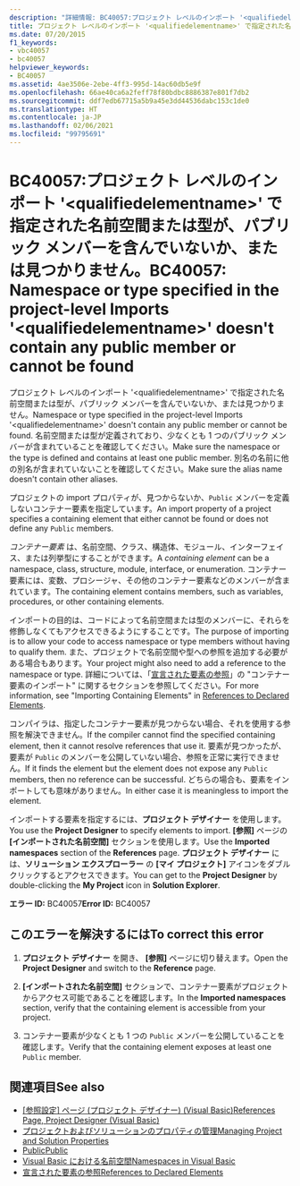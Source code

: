```yaml
---
description: "詳細情報: BC40057:プロジェクト レベルのインポート '<qualifiedelementname>' で指定された名前空間または型が、パブリック メンバーを含んでいないか、または見つかりません。"
title: プロジェクト レベルのインポート '<qualifiedelementname>' で指定された名前空間または型が、パブリック メンバーを含んでいないか、または見つかりません。
ms.date: 07/20/2015
f1_keywords:
- vbc40057
- bc40057
helpviewer_keywords:
- BC40057
ms.assetid: 4ae3506e-2ebe-4ff3-995d-14ac60db5e9f
ms.openlocfilehash: 66ae40ca6a2feff78f80bdbc8886387e801f7db2
ms.sourcegitcommit: ddf7edb67715a5b9a45e3dd44536dabc153c1de0
ms.translationtype: HT
ms.contentlocale: ja-JP
ms.lasthandoff: 02/06/2021
ms.locfileid: "99795691"
---
```

# <a name="bc40057-namespace-or-type-specified-in-the-project-level-imports-qualifiedelementname-doesnt-contain-any-public-member-or-cannot-be-found"></a><span data-ttu-id="785a0-103">BC40057:プロジェクト レベルのインポート '\<qualifiedelementname>' で指定された名前空間または型が、パブリック メンバーを含んでいないか、または見つかりません。</span><span class="sxs-lookup"><span data-stu-id="785a0-103">BC40057: Namespace or type specified in the project-level Imports '\<qualifiedelementname>' doesn't contain any public member or cannot be found</span></span>

<span data-ttu-id="785a0-104">プロジェクト レベルのインポート '\<qualifiedelementname>' で指定された名前空間または型が、パブリック メンバーを含んでいないか、または見つかりません。</span><span class="sxs-lookup"><span data-stu-id="785a0-104">Namespace or type specified in the project-level Imports '\<qualifiedelementname>' doesn't contain any public member or cannot be found.</span></span> <span data-ttu-id="785a0-105">名前空間または型が定義されており、少なくとも 1 つのパブリック メンバーが含まれていることを確認してください。</span><span class="sxs-lookup"><span data-stu-id="785a0-105">Make sure the namespace or the type is defined and contains at least one public member.</span></span> <span data-ttu-id="785a0-106">別名の名前に他の別名が含まれていないことを確認してください。</span><span class="sxs-lookup"><span data-stu-id="785a0-106">Make sure the alias name doesn't contain other aliases.</span></span>

 <span data-ttu-id="785a0-107">プロジェクトの import プロパティが、見つからないか、`Public` メンバーを定義しないコンテナー要素を指定しています。</span><span class="sxs-lookup"><span data-stu-id="785a0-107">An import property of a project specifies a containing element that either cannot be found or does not define any `Public` members.</span></span>

 <span data-ttu-id="785a0-108">*コンテナー要素* は、名前空間、クラス、構造体、モジュール、インターフェイス、または列挙型にすることができます。</span><span class="sxs-lookup"><span data-stu-id="785a0-108">A *containing element* can be a namespace, class, structure, module, interface, or enumeration.</span></span> <span data-ttu-id="785a0-109">コンテナー要素には、変数、プロシージャ、その他のコンテナー要素などのメンバーが含まれています。</span><span class="sxs-lookup"><span data-stu-id="785a0-109">The containing element contains members, such as variables, procedures, or other containing elements.</span></span>

 <span data-ttu-id="785a0-110">インポートの目的は、コードによって名前空間または型のメンバーに、それらを修飾しなくてもアクセスできるようにすることです。</span><span class="sxs-lookup"><span data-stu-id="785a0-110">The purpose of importing is to allow your code to access namespace or type members without having to qualify them.</span></span> <span data-ttu-id="785a0-111">また、プロジェクトで名前空間や型への参照を追加する必要がある場合もあります。</span><span class="sxs-lookup"><span data-stu-id="785a0-111">Your project might also need to add a reference to the namespace or type.</span></span> <span data-ttu-id="785a0-112">詳細については、「[宣言された要素の参照](../../programming-guide/language-features/declared-elements/references-to-declared-elements.md)」の "コンテナー要素のインポート" に関するセクションを参照してください。</span><span class="sxs-lookup"><span data-stu-id="785a0-112">For more information, see "Importing Containing Elements" in [References to Declared Elements](../../programming-guide/language-features/declared-elements/references-to-declared-elements.md).</span></span>

 <span data-ttu-id="785a0-113">コンパイラは、指定したコンテナー要素が見つからない場合、それを使用する参照を解決できません。</span><span class="sxs-lookup"><span data-stu-id="785a0-113">If the compiler cannot find the specified containing element, then it cannot resolve references that use it.</span></span> <span data-ttu-id="785a0-114">要素が見つかったが、要素が `Public` のメンバーを公開していない場合、参照を正常に実行できません。</span><span class="sxs-lookup"><span data-stu-id="785a0-114">If it finds the element but the element does not expose any `Public` members, then no reference can be successful.</span></span> <span data-ttu-id="785a0-115">どちらの場合も、要素をインポートしても意味がありません。</span><span class="sxs-lookup"><span data-stu-id="785a0-115">In either case it is meaningless to import the element.</span></span>

 <span data-ttu-id="785a0-116">インポートする要素を指定するには、**プロジェクト デザイナー** を使用します。</span><span class="sxs-lookup"><span data-stu-id="785a0-116">You use the **Project Designer** to specify elements to import.</span></span> <span data-ttu-id="785a0-117">**[参照]** ページの **[インポートされた名前空間]** セクションを使用します。</span><span class="sxs-lookup"><span data-stu-id="785a0-117">Use the **Imported namespaces** section of the **References** page.</span></span> <span data-ttu-id="785a0-118">**プロジェクト デザイナー** には、**ソリューション エクスプローラー** の **[マイ プロジェクト]** アイコンをダブルクリックするとアクセスできます。</span><span class="sxs-lookup"><span data-stu-id="785a0-118">You can get to the **Project Designer** by double-clicking the **My Project** icon in **Solution Explorer**.</span></span>

 <span data-ttu-id="785a0-119">**エラー ID:** BC40057</span><span class="sxs-lookup"><span data-stu-id="785a0-119">**Error ID:** BC40057</span></span>

## <a name="to-correct-this-error"></a><span data-ttu-id="785a0-120">このエラーを解決するには</span><span class="sxs-lookup"><span data-stu-id="785a0-120">To correct this error</span></span>

1. <span data-ttu-id="785a0-121">**プロジェクト デザイナー** を開き、 **[参照]** ページに切り替えます。</span><span class="sxs-lookup"><span data-stu-id="785a0-121">Open the **Project Designer** and switch to the **Reference** page.</span></span>

2. <span data-ttu-id="785a0-122">**[インポートされた名前空間]** セクションで、コンテナー要素がプロジェクトからアクセス可能であることを確認します。</span><span class="sxs-lookup"><span data-stu-id="785a0-122">In the **Imported namespaces** section, verify that the containing element is accessible from your project.</span></span>

3. <span data-ttu-id="785a0-123">コンテナー要素が少なくとも 1 つの `Public` メンバーを公開していることを確認します。</span><span class="sxs-lookup"><span data-stu-id="785a0-123">Verify that the containing element exposes at least one `Public` member.</span></span>

## <a name="see-also"></a><span data-ttu-id="785a0-124">関連項目</span><span class="sxs-lookup"><span data-stu-id="785a0-124">See also</span></span>

- <span data-ttu-id="785a0-125">[[参照設定] ページ (プロジェクト デザイナー) (Visual Basic)](/visualstudio/ide/reference/references-page-project-designer-visual-basic)</span><span class="sxs-lookup"><span data-stu-id="785a0-125">[References Page, Project Designer (Visual Basic)](/visualstudio/ide/reference/references-page-project-designer-visual-basic)</span></span>
- [<span data-ttu-id="785a0-126">プロジェクトおよびソリューションのプロパティの管理</span><span class="sxs-lookup"><span data-stu-id="785a0-126">Managing Project and Solution Properties</span></span>](/visualstudio/ide/managing-project-and-solution-properties)
- [<span data-ttu-id="785a0-127">Public</span><span class="sxs-lookup"><span data-stu-id="785a0-127">Public</span></span>](../modifiers/public.md)
- [<span data-ttu-id="785a0-128">Visual Basic における名前空間</span><span class="sxs-lookup"><span data-stu-id="785a0-128">Namespaces in Visual Basic</span></span>](../../programming-guide/program-structure/namespaces.md)
- [<span data-ttu-id="785a0-129">宣言された要素の参照</span><span class="sxs-lookup"><span data-stu-id="785a0-129">References to Declared Elements</span></span>](../../programming-guide/language-features/declared-elements/references-to-declared-elements.md)
